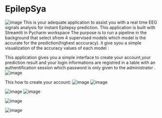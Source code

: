 # EpilepSya 
![image](https://github.com/user-attachments/assets/e94b8af0-67c1-4b90-b421-9448a4833922)
This is your adequate application to assist you with a real time EEG signals analysis for instant Epilepsy prediction.
This application is built with Streamlit in Pycharm workspace
The purpose is to run a pipeline in the background that select sfrom 4 supervised models which model is the accurate for the prediction(highest acccuracy).
it give syou a simple visualization of the accuracy values of each model :

This application gives you a simple interface to create your account,your prediction result and your login informations are registred in a table with an authentification session which password is only given to the administrator .
![image](https://github.com/user-attachments/assets/93e294b0-c080-4a6b-9f53-10315af044ea)

This how to create your account:
![image](https://github.com/user-attachments/assets/c1b0f255-c7ae-4e48-bcb0-5fc2cec0af1e)
![image](https://github.com/user-attachments/assets/cebe081e-3a0e-4f48-b257-179d6dc0aa98)

![image](https://github.com/user-attachments/assets/df0281ab-b5ae-43ac-8ba3-ea943637e54c)
![image](https://github.com/user-attachments/assets/05323794-d4e9-41b1-aff0-547d853d4546)

![image](https://github.com/user-attachments/assets/27a89573-911f-49b5-8e82-dda347fb3254)

![image](https://github.com/user-attachments/assets/28a34911-1c50-48b0-bcff-9725ea0069bd)
